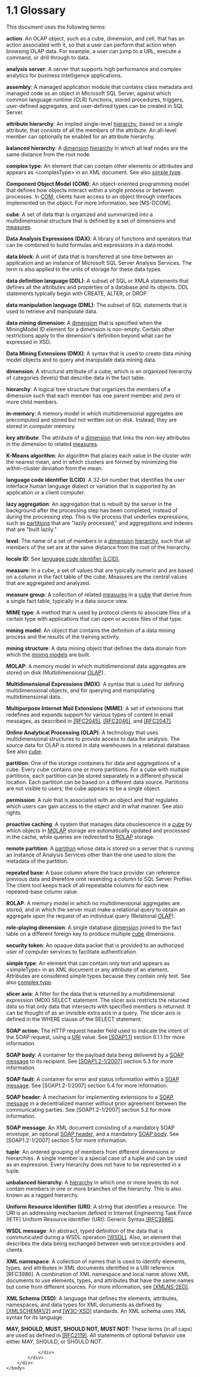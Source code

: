<html dir="LTR" xmlns:mshelp="http://msdn.microsoft.com/mshelp" xmlns:ddue="http://ddue.schemas.microsoft.com/authoring/2003/5" xmlns:xlink="http://www.w3.org/1999/xlink" xmlns:tool="http://www.microsoft.com/tooltip">
    <head>
        <meta http-equiv="Content-Type" content="text/html; CHARSET=utf-8"></meta>
        <meta name="save" content="history"></meta>
        <title>1.1 Glossary</title>
        <xml>
            <mshelp:toctitle title="1.1 Glossary"></mshelp:toctitle>
            <mshelp:rltitle title="[MS-SSAS]: Glossary"></mshelp:rltitle>
            <mshelp:keyword index="A" term="8676f5ce-62d4-4244-a326-634bfed4aba4"></mshelp:keyword>
            <mshelp:attr name="DCSext.ContentType" value="open specification"></mshelp:attr>
            <mshelp:attr name="AssetID" value="8676f5ce-62d4-4244-a326-634bfed4aba4"></mshelp:attr>
            <mshelp:attr name="TopicType" value="kbRef"></mshelp:attr>
            <mshelp:attr name="DCSext.Title" value="[MS-SSAS]: Glossary" />
        </xml>
    </head>
    <body>
        <div id="header">
            <h1 class="heading">1.1 Glossary</h1>
        </div>
        <div id="mainSection">
            <div id="mainBody">
                <div id="allHistory" class="saveHistory"></div>
                <div id="sectionSection0" class="section" name="collapseableSection">
                    

<p>This document uses the following terms:</p>

<p><a id="gt_b178b6c0-7df9-4107-95ca-12c7f0b9900b" /><b>action</b>: An OLAP object,
such as a cube, dimension, and cell, that has an action associated with it, so
that a user can perform that action when browsing OLAP data. For example, a
user can jump to a URL, execute a command, or drill through to data.</a></p>

<p><a id="gt_3f8f73d9-c597-447c-b67e-47ec9930a916" /><b>analysis server</b>: A server
that supports high performance and complex analytics for business intelligence
applications.</a></p>

<p><a id="gt_7d79c711-c9ae-4cd0-929d-96b521f69b67" /><b>assembly</b>: A managed
application module that contains class metadata and managed code as an object
in Microsoft SQL Server, against which common language runtime (CLR) functions,
stored procedures, triggers, user-defined aggregates, and user-defined types
can be created in SQL Server.</a></p>

<p><a id="gt_8f75d668-e8c6-4f42-ba44-d90604d3b9dc" /><b>attribute hierarchy</b>: An
implied single-level </a><a href="8676f5ce-62d4-4244-a326-634bfed4aba4.html#gt_a07fc05d-cdb0-442c-984a-dd3589b9f682">hierarchy</a>,
based on a single attribute, that consists of all the members of the attribute.
An all-level member can optionally be enabled for an attribute hierarchy.</p>

<p><a id="gt_f0fd3cfd-0267-4764-aedd-b7bc4bb8d623" /><b>balanced hierarchy</b>: A </a><a href="8676f5ce-62d4-4244-a326-634bfed4aba4.html#gt_70d18eb1-eb3c-48f8-b0cd-7140f206406c">dimension</a> <a href="8676f5ce-62d4-4244-a326-634bfed4aba4.html#gt_a07fc05d-cdb0-442c-984a-dd3589b9f682">hierarchy</a> in which all leaf
nodes are the same distance from the root node.</p>

<p><a id="gt_ff9674b8-e5a4-4817-8b66-5cdf367f9fb2" /><b>complex type</b>: An element
that can contain other elements or attributes and appears as
&lt;complexType&gt; in an XML document. See also </a><a href="8676f5ce-62d4-4244-a326-634bfed4aba4.html#gt_c379fc5a-ed5c-4bce-b383-8d25539f225a">simple type</a>.</p>

<p><a id="gt_ef2ebebc-1760-407a-9ace-af48f9050e02" /><b>Component Object Model (COM)</b>:
An object-oriented programming model that defines how objects interact within a
single process or between processes. In </a><a href="8676f5ce-62d4-4244-a326-634bfed4aba4.html#gt_ef2ebebc-1760-407a-9ace-af48f9050e02">COM</a>, clients have access to
an object through interfaces implemented on the object. For more information,
see <mshelp:link keywords="4a893f3d-bd29-48cd-9f43-d9777a4415b0" tabindex="0">[MS-DCOM]</mshelp:link>.</p>

<p><a id="gt_a0c8d97b-322c-4117-8525-37e5f26751e7" /><b>cube</b>: A set of data that
is organized and summarized into a multidimensional structure that is defined
by a set of dimensions and </a><a href="8676f5ce-62d4-4244-a326-634bfed4aba4.html#gt_70548cb6-ef0e-4f2a-8e34-7293a9df8998">measures</a>.</p>

<p><a id="gt_cb85a97c-0727-442f-bbdc-72468e149fd6" /><b>Data Analysis Expressions
(DAX)</b>: A library of functions and operators that can be combined to build
formulas and expressions in a data model.</a></p>

<p><a id="gt_5730e966-96d3-404f-a42a-ba9b8380beb3" /><b>data block</b>: A unit of
data that is transferred at one time between an application and an instance of
Microsoft SQL Server Analysis Services. The term is also applied to the units
of storage for these data types.</a></p>

<p><a id="gt_e015fbff-3760-4e33-8898-dc55fbf815d5" /><b>data definition language
(DDL)</b>: A subset of SQL or XMLA statements that defines all the attributes
and properties of a database and its objects. DDL statements typically begin
with CREATE, ALTER, or DROP.</a></p>

<p><a id="gt_bba51b56-fe68-411a-b6ba-aa465a9d52ca" /><b>data manipulation language
(DML)</b>: The subset of SQL statements that is used to retrieve and manipulate
data.</a></p>

<p><a id="gt_7d1ccfbc-fa26-403f-a5f8-61ba4289d0d3" /><b>data mining dimension</b>: A </a><a href="8676f5ce-62d4-4244-a326-634bfed4aba4.html#gt_70d18eb1-eb3c-48f8-b0cd-7140f206406c">dimension</a> that is specified
when the MiningModel ID element for a dimension is non-empty. Certain other
restrictions apply to the dimension's definition beyond what can be expressed
in XSD.</p>

<p><a id="gt_6e58f064-237b-4acc-869e-316f41a43c17" /><b>Data Mining Extensions (DMX)</b>:
A syntax that is used to create data mining model objects and to query and
manipulate data mining data.</a></p>

<p><a id="gt_70d18eb1-eb3c-48f8-b0cd-7140f206406c" /><b>dimension</b>: A structural
attribute of a cube, which is an organized hierarchy of categories (levels)
that describe data in the fact table.</a></p>

<p><a id="gt_a07fc05d-cdb0-442c-984a-dd3589b9f682" /><b>hierarchy</b>: A logical tree
structure that organizes the members of a dimension such that each member has
one parent member and zero or more child members.</a></p>

<p><a id="gt_11f8e843-3672-4dc2-8c5a-8a97749cdb07" /><b>in-memory</b>: A memory model
in which multidimensional aggregates are precomputed and stored but not written
out on disk. Instead, they are stored in computer memory.</a></p>

<p><a id="gt_40cb61a4-ef50-4a76-8874-f0ae26fc04fe" /><b>key attribute</b>: The
attribute of a </a><a href="8676f5ce-62d4-4244-a326-634bfed4aba4.html#gt_70d18eb1-eb3c-48f8-b0cd-7140f206406c">dimension</a>
that links the non-key attributes in the dimension to related <a href="8676f5ce-62d4-4244-a326-634bfed4aba4.html#gt_70548cb6-ef0e-4f2a-8e34-7293a9df8998">measures</a>.</p>

<p><a id="gt_85dc423e-a733-4bf7-9c95-087ddfc09144" /><b>K-Means algorithm</b>: An
algorithm that places each value in the cluster with the nearest mean, and in
which clusters are formed by minimizing the within-cluster deviation from the
mean.</a></p>

<p><a id="gt_c7f99c66-592f-4053-b62a-878c189653b6" /><b>language code identifier
(LCID)</b>: A 32-bit number that identifies the user interface human language
dialect or variation that is supported by an application or a client computer.</a></p>

<p><a id="gt_ff3107b0-e5f2-4aa5-add6-eed4ec17aefa" /><b>lazy aggregation</b>: An
aggregation that is rebuilt by the server in the background after the
processing step has been completed, instead of during the processing step. This
is the process that underlies expressions, such as </a><a href="8676f5ce-62d4-4244-a326-634bfed4aba4.html#gt_2f24f458-7d39-47a2-93f7-de433ea85c75">partitions</a> that are
&quot;lazily processed,&quot; and aggregations and indexes that are &quot;built
lazily.&quot;</p>

<p><a id="gt_35243297-04e4-4bb0-be03-defaf24c4246" /><b>level</b>: The name of a set
of members in a </a><a href="8676f5ce-62d4-4244-a326-634bfed4aba4.html#gt_70d18eb1-eb3c-48f8-b0cd-7140f206406c">dimension</a>
<a href="8676f5ce-62d4-4244-a326-634bfed4aba4.html#gt_a07fc05d-cdb0-442c-984a-dd3589b9f682">hierarchy</a>, such that all
members of the set are at the same distance from the root of the hierarchy.</p>

<p><a id="gt_9f22927b-d93f-4eaa-8052-696dfd90d81f" /><b>locale ID</b>: See </a><a href="8676f5ce-62d4-4244-a326-634bfed4aba4.html#gt_c7f99c66-592f-4053-b62a-878c189653b6">language code identifier (LCID)</a>.</p>

<p><a id="gt_70548cb6-ef0e-4f2a-8e34-7293a9df8998" /><b>measure</b>: In a cube, a set
of values that are typically numeric and are based on a column in the fact
table of the cube. Measures are the central values that are aggregated and
analyzed.</a></p>

<p><a id="gt_1f51f60a-8a0f-4b0d-9e7e-80cbd596e164" /><b>measure group</b>: A
collection of related </a><a href="8676f5ce-62d4-4244-a326-634bfed4aba4.html#gt_70548cb6-ef0e-4f2a-8e34-7293a9df8998">measures</a>
in a <a href="8676f5ce-62d4-4244-a326-634bfed4aba4.html#gt_a0c8d97b-322c-4117-8525-37e5f26751e7">cube</a> that derive
from a single fact table, typically in a data source view.</p>

<p><a id="gt_8a06dbed-3a9b-42c0-a719-d769f2eb605b" /><b>MIME type</b>: A method that
is used by protocol clients to associate files of a certain type with
applications that can open or access files of that type.</a></p>

<p><a id="gt_4fbc48d0-67e2-4689-8c1e-8f7cfd8b1adf" /><b>mining model</b>: An object
that contains the definition of a data mining process and the results of the
training activity.</a></p>

<p><a id="gt_8f031c0c-7063-4dec-b984-9e5dabd9b4de" /><b>mining structure</b>: A data
mining object that defines the data domain from which the </a><a href="8676f5ce-62d4-4244-a326-634bfed4aba4.html#gt_4fbc48d0-67e2-4689-8c1e-8f7cfd8b1adf">mining models</a> are built.</p>

<p><a id="gt_bf3d2467-b06a-4b69-b4ee-1a58ea0b4f00" /><b>MOLAP</b>: A memory model in
which multidimensional data aggregates are stored on disk (Multidimensional </a><a href="8676f5ce-62d4-4244-a326-634bfed4aba4.html#gt_055c223a-52f1-4d41-b95b-d7c60eaa388f">OLAP</a>).</p>

<p><a id="gt_9b631ff5-dc89-45f0-a1c2-db6981e4804f" /><b>Multidimensional Expressions
(MDX)</b>: A syntax that is used for defining multidimensional objects, and for
querying and manipulating multidimensional data.</a></p>

<p><a id="gt_af6ba277-34c1-493d-8103-71d2af36ce30" /><b>Multipurpose Internet Mail
Extensions (MIME)</b>: A set of extensions that redefines and expands support
for various types of content in email messages, as described in </a><a href="https://go.microsoft.com/fwlink/?LinkId=90307">[RFC2045]</a>, <a href="https://go.microsoft.com/fwlink/?LinkId=90308">[RFC2046]</a>, and <a href="https://go.microsoft.com/fwlink/?LinkId=90309">[RFC2047]</a>.</p>

<p><a id="gt_055c223a-52f1-4d41-b95b-d7c60eaa388f" /><b>Online Analytical Processing
(OLAP)</b>: A technology that uses multidimensional structures to provide
access to data for analysis. The source data for OLAP is stored in data
warehouses in a relational database. See also </a><a href="8676f5ce-62d4-4244-a326-634bfed4aba4.html#gt_a0c8d97b-322c-4117-8525-37e5f26751e7">cube</a>.</p>

<p><a id="gt_2f24f458-7d39-47a2-93f7-de433ea85c75" /><b>partition</b>: One of the
storage containers for data and aggregations of a cube. Every cube contains one
or more partitions. For a cube with multiple partitions, each partition can be
stored separately in a different physical location. Each partition can be based
on a different data source. Partitions are not visible to users; the cube
appears to be a single object.</a></p>

<p><a id="gt_12f72ec4-f971-4a49-b1da-7b81b8e3e20b" /><b>permission</b>: A rule that
is associated with an object and that regulates which users can gain access to
the object and in what manner. See also rights.</a></p>

<p><a id="gt_36905de4-ea3b-4411-a245-d8d8f624827b" /><b>proactive caching</b>: A
system that manages data obsolescence in a </a><a href="8676f5ce-62d4-4244-a326-634bfed4aba4.html#gt_a0c8d97b-322c-4117-8525-37e5f26751e7">cube</a> by which objects in <a href="8676f5ce-62d4-4244-a326-634bfed4aba4.html#gt_bf3d2467-b06a-4b69-b4ee-1a58ea0b4f00">MOLAP</a> storage are
automatically updated and processed in the cache, while queries are redirected
to <a href="8676f5ce-62d4-4244-a326-634bfed4aba4.html#gt_894af3cd-6b9c-45a5-b8dc-4d3893c5a837">ROLAP</a> storage.</p>

<p><a id="gt_64bb0bdc-c0c8-4a53-a31b-24f634a090f7" /><b>remote partition</b>: A </a><a href="8676f5ce-62d4-4244-a326-634bfed4aba4.html#gt_2f24f458-7d39-47a2-93f7-de433ea85c75">partition</a> whose data is
stored on a server that is running an instance of Analysis Services other than
the one used to store the metadata of the partition.</p>

<p><a id="gt_460e608f-8e88-444a-8f6f-6ffdd3ce9c33" /><b>repeated base</b>: A base
column where the trace provider can reference previous data and therefore omit
resending a column to SQL Server Profiler. The client tool keeps track of all
repeatable columns for each new repeated-base column value.</a></p>

<p><a id="gt_894af3cd-6b9c-45a5-b8dc-4d3893c5a837" /><b>ROLAP</b>: A memory model in
which no multidimensional aggregates are stored, and in which the server must
make a relational query to obtain an aggregate upon the request of an
individual query (Relational </a><a href="8676f5ce-62d4-4244-a326-634bfed4aba4.html#gt_055c223a-52f1-4d41-b95b-d7c60eaa388f">OLAP</a>).</p>

<p><a id="gt_af3d94ed-d9ef-4025-abdc-fad9bba7f692" /><b>role-playing dimension</b>: A
single database </a><a href="8676f5ce-62d4-4244-a326-634bfed4aba4.html#gt_70d18eb1-eb3c-48f8-b0cd-7140f206406c">dimension</a>
joined to the fact table on a different foreign key to produce multiple <a href="8676f5ce-62d4-4244-a326-634bfed4aba4.html#gt_a0c8d97b-322c-4117-8525-37e5f26751e7">cube</a> dimensions.</p>

<p><a id="gt_6b49ccf2-3d93-4d1e-9ecd-e5e7873eec24" /><b>security token</b>: An opaque
data packet that is provided to an authorized user of computer services to
facilitate authentication.</a></p>

<p><a id="gt_c379fc5a-ed5c-4bce-b383-8d25539f225a" /><b>simple type</b>: An element
that can contain only text and appears as &lt;simpleType&gt; in an XML document
or any attribute of an element. Attributes are considered simple types because
they contain only text. See also </a><a href="8676f5ce-62d4-4244-a326-634bfed4aba4.html#gt_ff9674b8-e5a4-4817-8b66-5cdf367f9fb2">complex type</a>.</p>

<p><a id="gt_d7c93e5b-c3bd-42f5-b9b9-6f3a91d320c6" /><b>slicer axis</b>: A filter for
the data that is returned by a multidimensional expression (MDX) SELECT
statement. The slicer axis restricts the returned data so that only data that
intersects with specified members is returned. It can be thought of as an
invisible extra axis in a query. The slicer axis is defined in the WHERE clause
of the SELECT statement.</a></p>

<p><a id="gt_c1358651-96c1-4ce0-8e1f-b0b7a94145e3" /><b>SOAP action</b>: The HTTP
request header field used to indicate the intent of the SOAP request, using a </a><a href="8676f5ce-62d4-4244-a326-634bfed4aba4.html#gt_e18af8e8-01d7-4f91-8a1e-0fb21b191f95">URI</a> value. See <a href="https://go.microsoft.com/fwlink/?LinkId=90520">[SOAP1.1]</a> section
6.1.1 for more information.</p>

<p><a id="gt_57cdf8ab-8d79-462d-a446-5d85632a7a04" /><b>SOAP body</b>: A container
for the payload data being delivered by a </a><a href="8676f5ce-62d4-4244-a326-634bfed4aba4.html#gt_96185df3-4677-478c-b239-f72fcf514c59">SOAP message</a> to its
recipient. See <a href="https://go.microsoft.com/fwlink/?LinkId=94664">[SOAP1.2-1/2007]</a>
section 5.3 for more information.</p>

<p><a id="gt_ec8728a8-1a75-426f-8767-aa1932c7c19f" /><b>SOAP fault</b>: A container
for error and status information within a </a><a href="8676f5ce-62d4-4244-a326-634bfed4aba4.html#gt_96185df3-4677-478c-b239-f72fcf514c59">SOAP message</a>. See
[SOAP1.2-1/2007] section 5.4 for more information.</p>

<p><a id="gt_093a0af2-e71c-40fc-a484-d2f802da0277" /><b>SOAP header</b>: A mechanism
for implementing extensions to a </a><a href="8676f5ce-62d4-4244-a326-634bfed4aba4.html#gt_96185df3-4677-478c-b239-f72fcf514c59">SOAP message</a> in a
decentralized manner without prior agreement between the communicating parties.
See [SOAP1.2-1/2007] section 5.2 for more information.</p>

<p><a id="gt_96185df3-4677-478c-b239-f72fcf514c59" /><b>SOAP message</b>: An XML
document consisting of a mandatory SOAP envelope, an optional </a><a href="8676f5ce-62d4-4244-a326-634bfed4aba4.html#gt_093a0af2-e71c-40fc-a484-d2f802da0277">SOAP header</a>, and a
mandatory <a href="8676f5ce-62d4-4244-a326-634bfed4aba4.html#gt_57cdf8ab-8d79-462d-a446-5d85632a7a04">SOAP body</a>. See
[SOAP1.2-1/2007] section 5 for more information.</p>

<p><a id="gt_e64f7e8a-c55b-47dc-9c6e-2afe5f13d448" /><b>tuple</b>: An ordered
grouping of members from different dimensions or hierarchies. A single member
is a special case of a tuple and can be used as an expression. Every hierarchy
does not have to be represented in a tuple.</a></p>

<p><a id="gt_2448b817-7714-4fa7-ab61-2aa0b9efa537" /><b>unbalanced hierarchy</b>: A </a><a href="8676f5ce-62d4-4244-a326-634bfed4aba4.html#gt_a07fc05d-cdb0-442c-984a-dd3589b9f682">hierarchy</a> in which one or
more levels do not contain members in one or more branches of the hierarchy.
This is also known as a ragged hierarchy.</p>

<p><a id="gt_e18af8e8-01d7-4f91-8a1e-0fb21b191f95" /><b>Uniform Resource Identifier
(URI)</b>: A string that identifies a resource. The URI is an addressing
mechanism defined in Internet Engineering Task Force (IETF) Uniform Resource
Identifier (URI): Generic Syntax </a><a href="https://go.microsoft.com/fwlink/?LinkId=90453">[RFC3986]</a>.</p>

<p><a id="gt_d5ccdf11-3f53-4118-a845-dfaca61838fb" /><b>WSDL message</b>: An
abstract, typed definition of the data that is communicated during a WSDL
operation </a><a href="https://go.microsoft.com/fwlink/?LinkId=90577">[WSDL]</a>.
Also, an element that describes the data being exchanged between web service
providers and clients.</p>

<p><a id="gt_485f05b3-df3b-45ac-b8bf-d05f5d185a24" /><b>XML namespace</b>: A
collection of names that is used to identify elements, types, and attributes in
XML documents identified in a URI reference [RFC3986]. A combination of XML
namespace and local name allows XML documents to use elements, types, and
attributes that have the same names but come from different sources. For more
information, see </a><a href="https://go.microsoft.com/fwlink/?LinkId=90602">[XMLNS-2ED]</a>.</p>

<p><a id="gt_0297231c-9f6b-4dc0-8ce5-d4b5a66f4bd4" /><b>XML Schema (XSD)</b>: A
language that defines the elements, attributes, namespaces, and data types for
XML documents as defined by </a><a href="https://go.microsoft.com/fwlink/?LinkId=90607">[XMLSCHEMA1/2]</a> and <a href="https://go.microsoft.com/fwlink/?LinkId=90563">[W3C-XSD]</a> standards.
An XML schema uses XML syntax for its language.</p>

<p><b>MAY,
SHOULD, MUST, SHOULD NOT, MUST NOT:</b> These terms (in all caps) are used as
defined in <a href="https://go.microsoft.com/fwlink/?LinkId=90317">[RFC2119]</a>.
All statements of optional behavior use either MAY, SHOULD, or SHOULD NOT.</p>


                </div>
            </div>
        </div>
    </body>
</html>